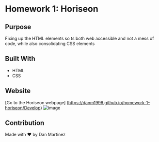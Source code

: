 # Homework 1: Horiseon
## Purpose
Fixing up the HTML elements so ts both web accessible and not a mess of code, while also consolidating CSS elements

## Built With
* HTML
* CSS

## Website
[Go to the Horiseon webpage] (https://danm1996.github.io/homework-1-horiseon/Develop)
![image](https://user-images.githubusercontent.com/83778354/120024330-021b4d80-bfbd-11eb-9335-2a0b93a4cc3c.png)


## Contribution
Made with ❤️ by Dan Martinez
